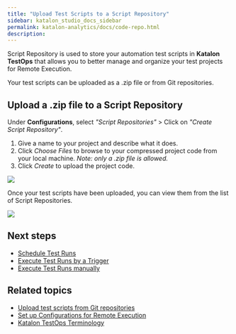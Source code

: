 ```yaml
---
title: "Upload Test Scripts to a Script Repository" 
sidebar: katalon_studio_docs_sidebar
permalink: katalon-analytics/docs/code-repo.html 
description: 
---
```

Script Repository is used to store your automation test scripts in **Katalon TestOps** that allows you to better manage and organize your test projects for Remote Execution.

Your test scripts can be uploaded as a .zip file or from Git repositories.

## Upload a .zip file to a Script Repository

Under **Configurations**, select *"Script Repositories"* > Click on *"Create Script Repository"*. 

1. Give a name to your project and describe what it does.
2. Click *Choose Files* to browse to your compressed project code from your local machine. *Note: only a .zip file is allowed.*
3. Click *Create* to upload the project code.


![](https://github.com/katalon-studio/docs-images/blob/master/katalon-analytics/docs/code-repo/1-script-repo.png)

Once your test scripts have been uploaded, you can view them from the list of Script Repositories.

![](https://github.com/katalon-studio/docs-images/blob/master/katalon-analytics/docs/code-repo/2-script-repo.png)

## Next steps

- [Schedule Test Runs](/katalon-analytics/docs/create-plan.html)
- [Execute Test Runs by a Trigger](/katalon-analytics/docs/kt-scheduler.html)
- [Execute Test Runs manually](/katalon-analytics/docs/execute-test-run.html)

## Related topics

- [Upload test scripts from Git repositories](https://docs.katalon.com/katalon-analytics/docs/git-test-project.html)
- [Set up Configurations for Remote Execution](/katalon-analytics/docs/test-run-config.html)
- [Katalon TestOps Terminology](https://docs.katalon.com/katalon-analytics/docs/testops-terminology.html)


